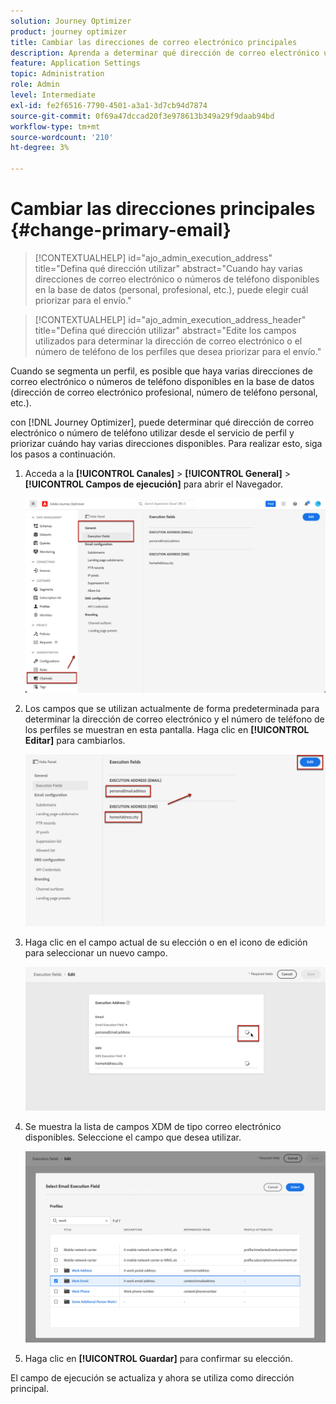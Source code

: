 ```yaml
---
solution: Journey Optimizer
product: journey optimizer
title: Cambiar las direcciones de correo electrónico principales
description: Aprenda a determinar qué dirección de correo electrónico utilizar desde el servicio de perfil.
feature: Application Settings
topic: Administration
role: Admin
level: Intermediate
exl-id: fe2f6516-7790-4501-a3a1-3d7cb94d7874
source-git-commit: 0f69a47dccad20f3e978613b349a29f9daab94bd
workflow-type: tm+mt
source-wordcount: '210'
ht-degree: 3%

---
```


# Cambiar las direcciones principales {#change-primary-email}

>[!CONTEXTUALHELP]
>id="ajo_admin_execution_address"
>title="Defina qué dirección utilizar"
>abstract="Cuando hay varias direcciones de correo electrónico o números de teléfono disponibles en la base de datos (personal, profesional, etc.), puede elegir cuál priorizar para el envío."

>[!CONTEXTUALHELP]
>id="ajo_admin_execution_address_header"
>title="Defina qué dirección utilizar"
>abstract="Edite los campos utilizados para determinar la dirección de correo electrónico o el número de teléfono de los perfiles que desea priorizar para el envío."

Cuando se segmenta un perfil, es posible que haya varias direcciones de correo electrónico o números de teléfono disponibles en la base de datos (dirección de correo electrónico profesional, número de teléfono personal, etc.).

con [!DNL Journey Optimizer], puede determinar qué dirección de correo electrónico o número de teléfono utilizar desde el servicio de perfil y priorizar cuándo hay varias direcciones disponibles. Para realizar esto, siga los pasos a continuación.

1. Acceda a la  **[!UICONTROL Canales]** > **[!UICONTROL General]** > **[!UICONTROL Campos de ejecución]** para abrir el Navegador.

   ![](assets/primary-address-execution-fields.png)

1. Los campos que se utilizan actualmente de forma predeterminada para determinar la dirección de correo electrónico y el número de teléfono de los perfiles se muestran en esta pantalla. Haga clic en **[!UICONTROL Editar]** para cambiarlos.

   ![](assets/primary-address.png)

1. Haga clic en el campo actual de su elección o en el icono de edición para seleccionar un nuevo campo.

   ![](assets/primary-address-edit.png)

1. Se muestra la lista de campos XDM de tipo correo electrónico disponibles. Seleccione el campo que desea utilizar.

   ![](assets/primary-address-select-field.png)

1. Haga clic en **[!UICONTROL Guardar]** para confirmar su elección.

El campo de ejecución se actualiza y ahora se utiliza como dirección principal.

<!--1. You can also select an additional field to use as secondary email address. This allows you to determine which field to use if the primary field is empty for a profile. -->
